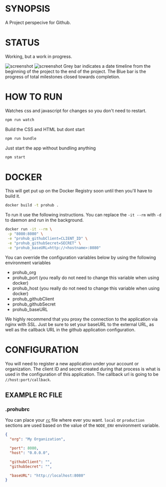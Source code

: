 # SYNOPSIS
A Project perspecive for Github.

# STATUS
Working, but a work in progress.

![screenshot](/docs/screenshot1.png)
![screenshot](/docs/screenshot2.png)
Grey bar indicates a date timeline from the beginning of the project to the end of the project. The Blue bar is the progress of total milestones closed towards completion.

# HOW TO RUN
Watches css and javascript for changes so you don't need to restart.
```bash
npm run watch
```

Build the CSS and HTML but dont start
```bash
npm run bundle
```

Just start the app without bundling anything
```bash
npm start
```

# DOCKER 
This will get put up on the Docker Registry soon until then you'll have to 
build it.

```bash
docker build -t prohub .
```


To run it use the following instructions. You can replace the `-it --rm` 
with `-d` to daemon and run in the background.

```bash
docker run -it --rm \
 -p "8080:8080" \
 -e "prohub_githubClient=CLIENT_ID" \
 -e "prohub_githubSecret=SECRET" \
 -e "prohub_baseURL=http://<hostname>:8080"
```

You can override the configuration variables below by using the following 
environment variables

* prohub_org
* prohub_port (you really do not need to change this variable when using docker)
* prohub_host (you really do not need to change this variable when using docker)
* prohub_githubClient
* prohub_githubSecret
* prohub_baseURL

We highly recommend that you proxy the connection to the application via nginx 
with SSL. Just be sure to set your baseURL to the external URL, as well as the 
callback URL in the github application configuration.

# CONFIGURATION
You will need to register a new application under your account or organization.
The client ID and secret created during that process is what is used in the 
configuration of this application. The callback url is going to be 
`//host:port/callback`.

## EXAMPLE RC FILE

### .prohubrc
You can place your [`rc`](github.com/dominictarr/rc) file where ever you want.
`local` or `production` sections are used based on the value of the `NODE_ENV`
environment variable.

```json
{
  "org": "My Organization",

  "port": 8080,
  "host": "0.0.0.0",

  "githubClient": "",
  "githubSecret": "",

  "baseURL": "http://localhost:8080"
}
```


